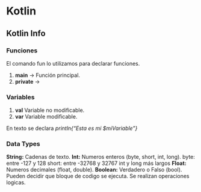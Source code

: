 # Kotlin
## Kotlin Info

### Funciones
El comando fun lo utilizamos para declarar funciones.
1. **main** -> Función principal.
2. **private** ->

### Variables
1. **val** Variable no modificable.
2. **var** Variable modificable.

En texto se declara *println{“Esta es mi $miVariable”}*

### Data Types
**String:** Cadenas de texto.
**Int:** Numeros enteros (byte, short, int, long).
	byte: entre -127 y 128
	short: entre -32768 y 32767		int y long más largos
**Float:** Numeros decimales (float, double).
**Boolean:** Verdadero o Falso (bool).
	Pueden decidir que bloque de codigo se ejecuta.
	Se realizan operaciones logicas.
	


	

